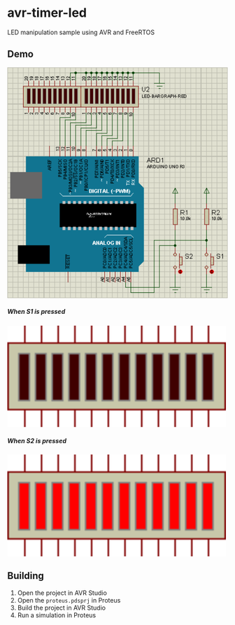 # avr-timer-led

LED manipulation sample using AVR and FreeRTOS

## Demo

<img src=images/scheme.png width="700" />

<h5>When S1 is pressed </h5>
<img src=images/s1_pressed.gif width="500" /> </br>
<h5>When S2 is pressed </h5>
<img src=images/s2_pressed.gif width="500" />

## Building

1) Open the project in AVR Studio
2) Open the `proteus.pdsprj` in Proteus
3) Build the project in AVR Studio
4) Run a simulation in Proteus
